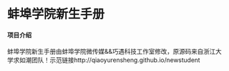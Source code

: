# 蚌埠学院新生手册

#### 项目介绍
蚌埠学院新生手册由蚌埠学院微传媒&&巧遇科技工作室修改，原源码来自浙江大学求如潮团队！示范链接http://qiaoyurensheng.github.io/newstudent


